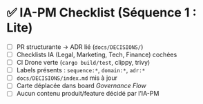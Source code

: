 # ✅ IA-PM Checklist (Séquence 1 : Lite)

- [ ] PR structurante → ADR lié (`docs/DECISIONS/`)
- [ ] Checklists IA (Legal, Marketing, Tech, Finance) cochées
- [ ] CI Drone verte (`cargo build/test`, clippy, trivy)
- [ ] Labels présents : `sequence:*`, `domain:*`, `adr:*`
- [ ] `docs/DECISIONS/index.md` mis à jour
- [ ] Carte déplacée dans board *Governance Flow*
- [ ] Aucun contenu produit/feature décidé par l’IA-PM
